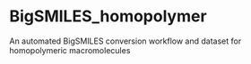 # BigSMILES_homopolymer
An automated BigSMILES conversion workflow and dataset for homopolymeric macromolecules
